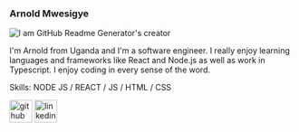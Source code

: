 ### Arnold Mwesigye

![I am GitHub Readme Generator's creator](https://img.freepik.com/premium-vector/modern-flat-design-isometric-landing-page-web-development_9209-1524.jpg)

I'm Arnold from Uganda and I'm a software engineer. I really enjoy learning languages and frameworks like React and Node.js as well as work in Typescript. I enjoy coding in every sense of the word.

Skills: NODE JS / REACT / JS / HTML / CSS

[<img src='https://cdn.jsdelivr.net/npm/simple-icons@3.0.1/icons/github.svg' alt='github' height='40'>](https://github.com/ArnoldCJ666)  [<img src='https://cdn.jsdelivr.net/npm/simple-icons@3.0.1/icons/linkedin.svg' alt='linkedin' height='40'>](https://www.linkedin.com/in/arnold-mwesigye/)  






